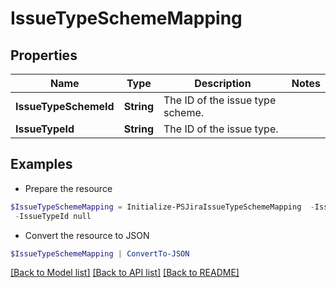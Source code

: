 # IssueTypeSchemeMapping
## Properties

Name | Type | Description | Notes
------------ | ------------- | ------------- | -------------
**IssueTypeSchemeId** | **String** | The ID of the issue type scheme. | 
**IssueTypeId** | **String** | The ID of the issue type. | 

## Examples

- Prepare the resource
```powershell
$IssueTypeSchemeMapping = Initialize-PSJiraIssueTypeSchemeMapping  -IssueTypeSchemeId null `
 -IssueTypeId null
```

- Convert the resource to JSON
```powershell
$IssueTypeSchemeMapping | ConvertTo-JSON
```

[[Back to Model list]](../README.md#documentation-for-models) [[Back to API list]](../README.md#documentation-for-api-endpoints) [[Back to README]](../README.md)

